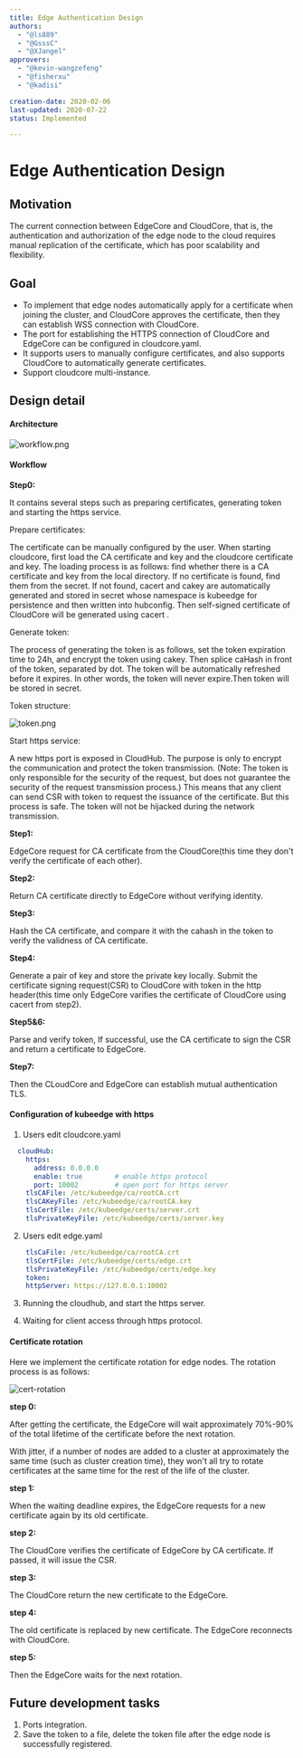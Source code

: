 ```yaml
---
title: Edge Authentication Design
authors:
  - "@ls889"
  - "@GsssC"
  - "@XJangel"
approvers:
  - "@kevin-wangzefeng"
  - "@fisherxu"
  - "@kadisi"

creation-date: 2020-02-06
last-updated: 2020-07-22
status: Implemented

---
```


# Edge Authentication Design

## Motivation

The current connection between EdgeCore and CloudCore, that is, the authentication and authorization of the edge node to the cloud requires manual replication of the certificate, which has poor scalability and flexibility.

## Goal

- To implement that edge nodes automatically apply for a certificate when joining the cluster, and CloudCore approves the certificate, then they can establish WSS connection with CloudCore.
- The port for establishing the HTTPS connection of CloudCore and EdgeCore can be configured in cloudcore.yaml.
- It supports users to manually configure certificates, and also supports CloudCore to automatically generate certificates.
- Support cloudcore multi-instance.

## Design detail

#### Architecture

![workflow.png](../images/edgeAuthentication/authentication-flow.png)

#### **Workflow**

**Step0:**

It contains several steps such as preparing certificates, generating token and starting the https service.

Prepare certificates:

The certificate can be manually configured by the user. When starting cloudcore, first load the CA certificate and key and the cloudcore certificate and key. The loading process is as follows: find whether there is a CA certificate and key from the local directory. If no certificate is found, find them from the secret. If not found, cacert and cakey are automatically generated and stored in secret whose namespace is kubeedge for persistence and then written into hubconfig. Then self-signed certificate of CloudCore will be generated using cacert .

Generate token:

The process of generating the token is as follows, set the token expiration time to 24h, and encrypt the token using cakey. Then splice caHash in front of the token, separated by dot. The token will be automatically refreshed before it expires. In other words, the token will never expire.Then token will be stored in secret.

Token structure:

![token.png](../images/edgeAuthentication/token.png)

Start https service:

A new https port is exposed in CloudHub. The purpose is only to encrypt the communication and protect the token transmission. (Note: The token is only responsible for the security of the request, but does not guarantee the security of the request transmission process.) This means that any client can send CSR with token to request the issuance of the certificate. But this process is safe. The token will not be hijacked during the network transmission.

**Step1:**

EdgeCore request for CA certificate from the CloudCore(this time they don't verify the certificate of each other).

**Step2:**

Return CA certificate directly to EdgeCore without verifying identity.

**Step3:**

Hash the CA certificate, and compare it with the cahash in the token to verify the validness of CA certificate.

**Step4:**

Generate a pair of key and store the private key locally. Submit the certificate signing request(CSR) to CloudCore with token in the http header(this time only EdgeCore varifies the certificate of CloudCore using cacert from step2).

**Step5&6:**

Parse and verify token, If successful, use the CA certificate to sign the CSR and return a certificate to EdgeCore.

**Step7:**

Then the CLoudCore and EdgeCore can establish mutual authentication TLS.



#### Configuration of kubeedge with https

1. Users edit cloudcore.yaml

```yaml
  cloudHub:
    https:
      address: 0.0.0.0
      enable: true        # enable https protocol
      port: 10002         # open port for https server
    tlsCAFile: /etc/kubeedge/ca/rootCA.crt
    tlsCAKeyFile: /etc/kubeedge/ca/rootCA.key
    tlsCertFile: /etc/kubeedge/certs/server.crt
    tlsPrivateKeyFile: /etc/kubeedge/certs/server.key
```

2. Users edit edge.yaml

```yaml
    tlsCaFile: /etc/kubeedge/ca/rootCA.crt
    tlsCertFile: /etc/kubeedge/certs/edge.crt
    tlsPrivateKeyFile: /etc/kubeedge/certs/edge.key
    token:
    httpServer: https://127.0.0.1:10002
```


3. Running the cloudhub, and start the https server.

4. Waiting for client access through https protocol.

#### Certificate rotation

Here we implement the certificate rotation for edge nodes. The rotation process is as follows:

![cert-rotation](../images/edgeAuthentication/cert-rotation.png)

**step 0:**

After getting the certificate, the EdgeCore will wait approximately 70%-90% of the total lifetime of the certificate before the next rotation.

With jitter, if a number of nodes are added to a cluster at approximately the same time (such as cluster creation time), they won't all try to rotate certificates at the same time for the rest of the life of the cluster.

**step 1:**

When the waiting deadline expires, the EdgeCore requests for a new certificate again by its old certificate.

**step 2:**

The CloudCore verifies the certificate of EdgeCore by CA certificate. If passed, it will issue the CSR.

**step 3:**

 The CloudCore return the new certificate to the EdgeCore.

**step 4:**

The old certificate is replaced by new certificate. The EdgeCore reconnects with CloudCore.

**step 5:**

Then the EdgeCore waits for the next rotation.



## Future development tasks
1. Ports integration.
2. Save the token to a file, delete the token file after the edge node is successfully registered.
